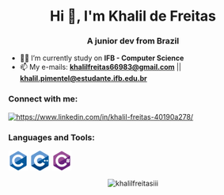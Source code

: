 <h1 align="center">
  Hi 👋, I'm Khalil de Freitas
</h1>
<h3 align="center">
  A junior dev from Brazil
</h3>

- 👨‍💻 I’m currently study on **IFB - Computer Science**
- 📫 My e-mails: **khalilfreitas66983@gmail.com** || **khalil.pimentel@estudante.ifb.edu.br**

<h3 align="left">
  Connect with me:
</h3>
<p align="left">
<a 
  href="https://www.linkedin.com/in/khalil-freitas-40190a278/"
  target="blank"
  >
  <img 
    align="center"
    src="https://raw.githubusercontent.com/rahuldkjain/github-profile-readme-generator/master/src/images/icons/Social/linked-in-alt.svg" 
    alt="https://www.linkedin.com/in/khalil-freitas-40190a278/" 
    height="30"
    width="40" />
</a>
</p>

  
</p>

<h3 align="left">
  Languages and Tools:
</h3>
<p id = "Linguagens">
  <img src="https://raw.githubusercontent.com/devicons/devicon/master/icons/c/c-original.svg" alt="c" width="40" height="40"/>
  <img src="https://raw.githubusercontent.com/devicons/devicon/master/icons/cplusplus/cplusplus-original.svg" alt="cplusplus" width="40" height="40"/>
  <img src="https://raw.githubusercontent.com/devicons/devicon/master/icons/csharp/csharp-original.svg" alt="csharp" width="40" height="40"/>
</p>

<p align="center" id = "API">
  <img src="https://github-readme-stats.vercel.app/api/top-langs?username=khalilfreitasiii&show_icons=true&locale=en&layout=compact" alt="khalilfreitasiii" />
</p>
